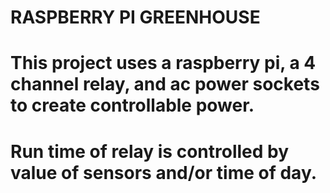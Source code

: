 # RASPBERRY PI GREENHOUSE
# This project uses a raspberry pi, a 4 channel relay, and ac power sockets to create controllable power. 
# Run time of relay is controlled by value of sensors and/or time of day. 


